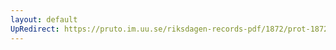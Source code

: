 ```yaml
---
layout: default
UpRedirect: https://pruto.im.uu.se/riksdagen-records-pdf/1872/prot-1872--fk--510/prot-1872--fk--510_005.pdf
---
```

